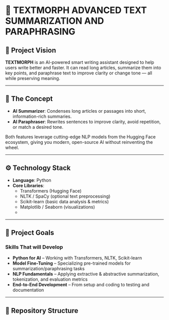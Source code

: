 # 📝 TEXTMORPH ADVANCED TEXT SUMMARIZATION AND PARAPHRASING

## 🚀 Project Vision  
**TEXTMORPH** is an AI-powered smart writing assistant designed to help users write better and faster. It can read long articles, summarize them into key points, and paraphrase text to improve clarity or change tone — all while preserving meaning.  

---

## 🧠 The Concept  
- **AI Summarizer**: Condenses long articles or passages into short, information-rich summaries.  
- **AI Paraphraser**: Rewrites sentences to improve clarity, avoid repetition, or match a desired tone.  

Both features leverage cutting-edge NLP models from the Hugging Face ecosystem, giving you modern, open-source AI without reinventing the wheel.  

---

## ⚙️ Technology Stack  
- **Language**: Python  
- **Core Libraries**:  
  - Transformers (Hugging Face)  
  - NLTK / SpaCy (optional text preprocessing)  
  - Scikit-learn (basic data analysis & metrics)  
  - Matplotlib / Seaborn (visualizations)
  - 
---

## 🎯 Project Goals  

### Skills That will Develop  
- **Python for AI** – Working with Transformers, NLTK, Scikit-learn  
- **Model Fine-Tuning** – Specializing pre-trained models for summarization/paraphrasing tasks  
- **NLP Fundamentals** – Applying extractive & abstractive summarization, tokenization, and evaluation metrics  
- **End-to-End Development** – From setup and coding to testing and documentation  

---

## 📂 Repository Structure  
